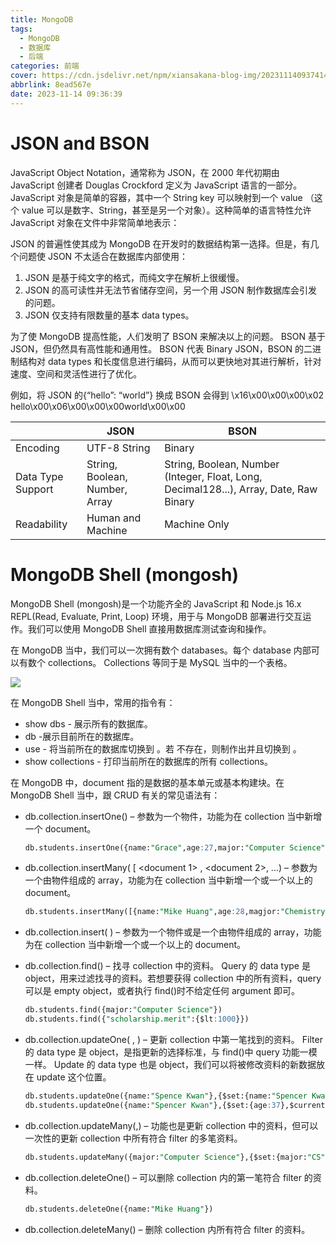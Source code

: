 ```yaml
---
title: MongoDB
tags:
  - MongoDB
  - 数据库
  - 后端
categories: 前端
cover: https://cdn.jsdelivr.net/npm/xiansakana-blog-img/202311140937414.jpg
abbrlink: 8ead567e
date: 2023-11-14 09:36:39
---
```


# JSON and BSON

JavaScript Object Notation，通常称为 JSON，在 2000 年代初期由 JavaScript 创建者 Douglas Crockford 定义为 JavaScript 语言的一部分。 JavaScript 对象是简单的容器，其中一个 String key 可以映射到一个 value （这个 value 可以是数字、String，甚至是另一个对象）。这种简单的语言特性允许 JavaScript 对象在文件中非常简单地表示：

JSON 的普遍性使其成为 MongoDB 在开发时的数据结构第一选择。但是，有几个问题使 JSON 不太适合在数据库内部使用：

1. JSON 是基于纯文字的格式，而纯文字在解析上很缓慢。
2. JSON 的高可读性并无法节省储存空间，另一个用 JSON 制作数据库会引发的问题。
3. JSON 仅支持有限数量的基本 data types。

为了使 MongoDB 提高性能，人们发明了 BSON 来解决以上的问题。 BSON 基于 JSON，但仍然具有高性能和通用性。 BSON 代表 Binary JSON，BSON 的二进制结构对 data types 和长度信息进行编码，从而可以更快地对其进行解析，针对速度、空间和灵活性进行了优化。

例如，将 JSON 的{“hello”: “world”} 换成 BSON 会得到
\x16\x00\x00\x00\x02 hello\x00\x06\x00\x00\x00world\x00\x00

|                   | JSON                           | BSON                                                                                   |
| ----------------- | ------------------------------ | -------------------------------------------------------------------------------------- |
| Encoding          | UTF-8 String                   | Binary                                                                                 |
| Data Type Support | String, Boolean, Number, Array | String, Boolean, Number (Integer, Float, Long, Decimal128...), Array, Date, Raw Binary |
| Readability       | Human and Machine              | Machine Only                                                                           |

# MongoDB Shell (mongosh)

MongoDB Shell (mongosh)是一个功能齐全的 JavaScript 和 Node.js 16.x REPL(Read, Evaluate, Print, Loop) 环境，用于与 MongoDB 部署进行交互运作。我们可以使用 MongoDB Shell 直接用数据库测试查询和操作。

在 MongoDB 当中，我们可以一次拥有数个 databases。每个 database 内部可以有数个 collections。 Collections 等同于是 MySQL 当中的一个表格。

![](https://cdn.jsdelivr.net/npm/xiansakana-blog-img/202311131431197.png)

在 MongoDB Shell 当中，常用的指令有：

- show dbs - 展示所有的数据库。
- db -展示目前所在的数据库。
- use <db> - 将当前所在的数据库切换到 <db>。若 <db>不存在，则制作出并且切换到 <db>。
- show collections - 打印当前所在的数据库的所有 collections。

在 MongoDB 中，document 指的是数据的基本单元或基本构建块。在 MongoDB Shell 当中，跟 CRUD 有关的常见语法有：

- db.collection.insertOne(<document>) – 参数为一个物件，功能为在 collection 当中新增一个 document。

  ```sql
  db.students.insertOne({name:"Grace",age:27,major:"Computer Science",scholarship:{merit:3000,other:1500}})
  ```

- db.collection.insertMany( [ <document 1> , <document 2>, ...) – 参数为一个由物件组成的 array，功能为在 collection 当中新增一个或一个以上的 document。

  ```sql
  db.students.insertMany([{name:"Mike Huang",age:28,magjor:"Chemistry",scholarship:{merit:0,other:1500}},{name:"Spence Kwan",age:35,major:"Computer Science",scholarship:{merit:3000,other:2000}}])
  ```

- db.collection.insert( <document or array of documents>) – 参数为一个物件或是一个由物件组成的 array，功能为在 collection 当中新增一个或一个以上的 document。

- db.collection.find(<query>) – 找寻 collection 中的资料。 Query 的 data type 是 object，用来过滤找寻的资料。若想要获得 collection 中的所有资料，query 可以是 empty object，或者执行 find()时不给定任何 argument 即可。

  ```sql
  db.students.find({major:"Computer Science"})
  db.students.find({"scholarship.merit":{$lt:1000}})
  ```

- db.collection.updateOne( <filter>, <update>) – 更新 collection 中第一笔找到的资料。 Filter 的 data type 是 object，是指更新的选择标准，与 find()中 query 功能一模一样。 Update 的 data type 也是 object，我们可以将被修改资料的新数据放在 update 这个位置。

  ```sql
  db.students.updateOne({name:"Spence Kwan"},{$set:{name:"Spencer Kwan",age:36}})
  db.students.updateOne({name:"Spencer Kwan"},{$set:{age:37},$currentDate:{lastModified:true}})
  ```

- db.collection.updateMany(<filter>,<update>) – 功能也是更新 collection 中的资料，但可以一次性的更新 collection 中所有符合 filter 的多笔资料。

  ```sql
  db.students.updateMany({major:"Computer Science"},{$set:{major:"CS"}})
  ```

- db.collection.deleteOne(<filter>) – 可以删除 collection 内的第一笔符合 filter 的资料。

  ```sql
  db.students.deleteOne({name:"Mike Huang"})
  ```

- db.collection.deleteMany(<filter>) – 删除 collection 内所有符合 filter 的资料。
